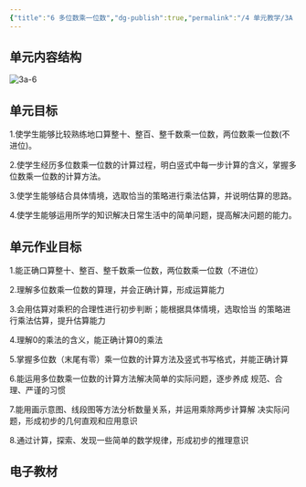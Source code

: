 ```yaml
---
{"title":"6 多位数乘一位数","dg-publish":true,"permalink":"/4 单元教学/3A 三上/6 多位数乘一位数/","dgPassFrontmatter":true,"noteIcon":""}
---
```



## 单元内容结构

![3a-6](https://r2.edui123.com/2023/05/3a-6.png)

## 单元目标

1.使学生能够比较熟练地口算整十、整百、整千数乘一位数，两位数乘一位数(不进位)。

2.使学生经历多位数乘一位数的计算过程，明白竖式中每一步计算的含义，掌握多位数乘一位数的计算方法。

3.使学生能够结合具体情境，选取恰当的策略进行乘法估算，并说明估算的思路。

4.使学生能够运用所学的知识解决日常生活中的简单问题，提高解决问题的能力。

## 单元作业目标

1.能正确口算整十、整百、整千数乘一位数，两位数乘一位数（不进位）

2.理解多位数乘一位数的算理，并会正确计算，形成运算能力

3.会用估算对乘积的合理性进行初步判断；能根据具体情境，选取恰当 的策略进行乘法估算，提升估算能力

4.理解0的乘法的含义，能正确计算0的乘法

5.掌握多位数（末尾有零）乘一位数的计算方法及竖式书写格式，并能正确计算

6.能运用多位数乘一位数的计算方法解决简单的实际问题，逐步养成 规范、合理、严谨的习惯

7.能用画示意图、线段图等方法分析数量关系，并运用乘除两步计算解 决实际问题，形成初步的几何直观和应用意识

8.通过计算，探索、发现一些简单的数学规律，形成初步的推理意识 


## 电子教材


